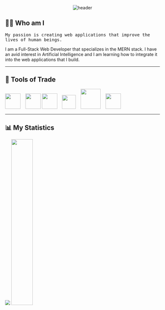<div align="center">
  <img src="https://ik.imagekit.io/y67cxinvdf/YouTube_Bannerr_64PFoipl6COZH.png" alt="header"/>
</div>

<h2 align="left"> 👨‍💻 Who am I</h2>
<p align="left">
  <samp>
    My passion is creating web applications that improve the lives of human beings.

I am a Full-Stack Web Developer that specializes in the MERN stack. I have an avid interest in Artificial Intelligence and I am learning how to integrate it into the web applications that I build. 
  </samp>
</p>

<hr>

<h2 align="left"> 🔭 Tools of Trade</h2>
<p align="left">
  <img src="https://img.icons8.com/color/96/000000/mongodb.png" width="50px"/>&nbsp;&nbsp;&nbsp;
  <img src="https://ik.imagekit.io/y67cxinvdf/express_mU3LPzfzdiHG.png" width="50px">
  <img src="https://img.icons8.com/plasticine/100/000000/react.png" width="50px"/>&nbsp;&nbsp;&nbsp;
  <img src="https://ik.imagekit.io/y67cxinvdf/nodejs-logo-FBE122E377-seeklogo.com_eZWMQpJ2Jh.png" width="45px"/>&nbsp;&nbsp;&nbsp;
  <img src="https://ik.imagekit.io/y67cxinvdf/68747470733a2f2f76352e676574626f6f7473747261702e636f6d2f646f63732f352e302f6173736574732f6272616e642f626f6f7473747261702d6c6f676f2d736861646f772e706e67_pgbhnExNF.png" width="65px"/>&nbsp;&nbsp;&nbsp;
  <img src="https://ik.imagekit.io/y67cxinvdf/sass-1-logo_ECmZvwmDrfvK.png" width="50px"/>&nbsp;&nbsp;&nbsp;
  
</p>

<hr>

<h2 align="left"> 📊 My Statistics</h2>

<p align="left">
  
  <img src="https://github-readme-stats.vercel.app/api?username=bradleymubenga777&show_icons=true&theme=tokyonight&line_height=48" />
  <img width="37.2%" src="https://github-readme-stats.vercel.app/api/top-langs/?username=bradleymubenga777&count_private=true&theme=tokyonight">

</p>

